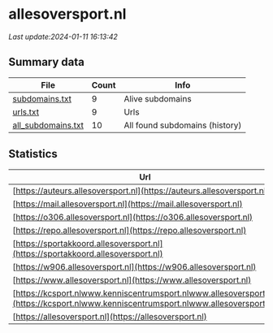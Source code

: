 # allesoversport.nl
*Last update:2024-01-11 16:13:42*
## Summary data
| File       | Count | Info |
|------------|-------|------|
|[subdomains.txt](/data/allesoversport/subdomains.txt)|9|Alive subdomains|
|[urls.txt](/data/allesoversport/urls.txt)|9|Urls|
|[all_subdomains.txt](/data/allesoversport/all_subdomains.txt)|10|All found subdomains (history)|
## Statistics
| Url | SSL | Server | Cookie | HSTS | CSP | XFO | XXP | RP | Tech |
|------------|-------|------|------|------|------|------|------|------|------|
|[https://auteurs.allesoversport.nl](https://auteurs.allesoversport.nl)| | | |:white_check_mark: | | | | |:white_check_mark: | |HSTS MySQL PHP Varni...| |
|[https://mail.allesoversport.nl](https://mail.allesoversport.nl)| | | | | | | |:white_check_mark: | |HSTS Varnish:6.2| |
|[https://o306.allesoversport.nl](https://o306.allesoversport.nl)| | |:warning: | | | | |:white_check_mark: | |Amazon ALB Amazon Cl...| |
|[https://repo.allesoversport.nl](https://repo.allesoversport.nl)| | | |:white_check_mark: | | |:white_check_mark: | |:white_check_mark: | |:white_check_mark: | |HSTS PHP| |
|[https://sportakkoord.allesoversport.nl](https://sportakkoord.allesoversport.nl)| | | |:white_check_mark: | | |:white_check_mark: | |:white_check_mark: | |:white_check_mark: | |HSTS Varnish:6.2| |
|[https://w906.allesoversport.nl](https://w906.allesoversport.nl)| | | | | | | |:white_check_mark: | |HSTS Varnish:6.2| |
|[https://www.allesoversport.nl](https://www.allesoversport.nl)| | | |:white_check_mark: | | |:white_check_mark: | |:white_check_mark: | |:white_check_mark: | |Google Tag Manager H...| |
|[https://kcsport.nlwww.kenniscentrumsport.nlwww.allesoversport.nl](https://kcsport.nlwww.kenniscentrumsport.nlwww.allesoversport.nl)| | | | | | | |:white_check_mark: | |HSTS Varnish:6.2| |
|[https://allesoversport.nl](https://allesoversport.nl)| | | |:white_check_mark: | | |:white_check_mark: | |:white_check_mark: | |:white_check_mark: | |HSTS Varnish:6.2| |